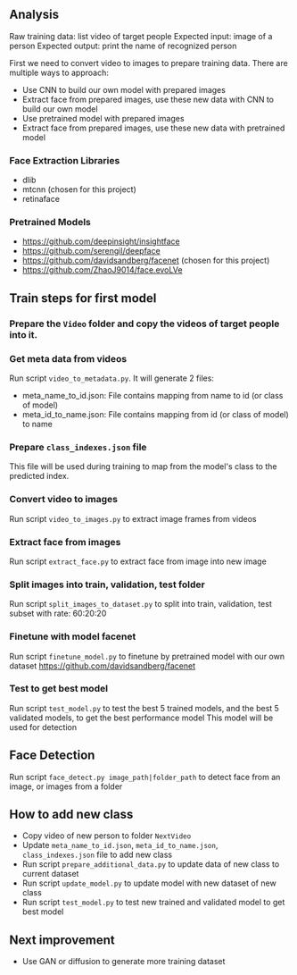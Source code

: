 ## Analysis
Raw training data: list video of target people
Expected input: image of a person
Expected output: print the name of recognized person

First we need to convert video to images to prepare training data.
There are multiple ways to approach:
* Use CNN to build our own model with prepared images
* Extract face from prepared images, use these new data with CNN to build our own model
* Use pretrained model with prepared images
* Extract face from prepared images, use these new data with pretrained model



### Face Extraction Libraries
* dlib
* mtcnn (chosen for this project)
* retinaface

### Pretrained Models
* https://github.com/deepinsight/insightface
* https://github.com/serengil/deepface
* https://github.com/davidsandberg/facenet (chosen for this project)
* https://github.com/ZhaoJ9014/face.evoLVe


## Train steps for first model

### Prepare the `Video` folder and copy the videos of target people into it.

### Get meta data from videos
Run script `video_to_metadata.py`. It will generate 2 files:
* meta_name_to_id.json: File contains mapping from name to id (or class of model)
* meta_id_to_name.json: File contains mapping from id (or class of model) to name

### Prepare `class_indexes.json` file
This file will be used during training to map from the model's class to the predicted index.

### Convert video to images
Run script `video_to_images.py` to extract image frames from videos

### Extract face from images
Run script `extract_face.py` to extract face from image into new image

### Split images into train, validation, test folder
Run script `split_images_to_dataset.py` to split into train, validation, test subset with rate: 60:20:20

### Finetune with model facenet
Run script `finetune_model.py` to finetune by pretrained model with our own dataset 
https://github.com/davidsandberg/facenet

### Test to get best model
Run script `test_model.py` to test the best 5 trained models, and the best 5 validated models, to get the best performance model
This model will be used for detection

## Face Detection
Run script `face_detect.py image_path|folder_path` to detect face from an image, or images from a folder

## How to add new class
* Copy video of new person to folder `NextVideo`
* Update `meta_name_to_id.json`, `meta_id_to_name.json`, `class_indexes.json` file to add new class
* Run script `prepare_additional_data.py` to update data of new class to current dataset
* Run script `update_model.py` to update model with new dataset of new class
* Run script `test_model.py` to test new trained and validated model to get best model

## Next improvement
* Use GAN or diffusion to generate more training dataset